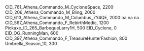 CID_761_Athena_Commando_M_CycloneSpace, 2200
CID_206_Athena_Commando_M_Bling, 2000
CID_613_Athena_Commando_M_Columbus_7Y4QE, 2000
na
na
na
CID_567_Athena_Commando_F_RebirthMedic, 1200
Pickaxe_ID_265_BarbequeLarry1H, 500
EID_Cyclone, 0
EID_OG_RunningMan, 600
CID_397_Athena_Commando_F_TreasureHunterFashion, 800
Umbrella_Season_10, 300
